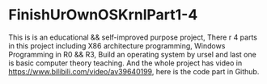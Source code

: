 # FinishUrOwnOSKrnlPart1-4
This is is an educational &amp;&amp; self-improved purpose project, There r 4 parts in this project including X86 architecture programming, Windows Programming in R0 &amp;&amp; R3, Build an operating system by ursel and last one is basic computer theory teaching. And the whole project has video in https://www.bilibili.com/video/av39640199, here is the code part in Github.
